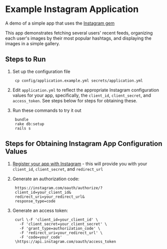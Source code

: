 # Example Instagram Application

A demo of a simple app that uses the [Instagram gem](https://github.com/Instagram/instagram-ruby-gem)

This app demonstrates fetching several users' recent feeds, organizing each user's images by their most popular hashtags, and displaying the images in a simple gallery.

## Steps to Run

1. Set up the configuration file

        cp config/application.example.yml secrets/application.yml
        
2. Edit `application.yml` to reflect the appropriate Instagram configuration values for your app, specifically, the `client_id`, `client_secret`, and `access_token`. See steps below for steps for obtaining these.
3. Run these commands to try it out

        bundle
        rake db:setup
        rails s

## Steps for Obtaining Instagram App Configuration Values

1. [Register your app with Instagram](http://instagram.com/developer/clients/register/) - this will provide you with your `client_id`, `client_secret`, and `redirect_url`
2. Generate an authorization code:

        https://instagram.com/oauth/authorize/?
        client_id=your_client_id&
        redirect_uri=your_redirect_url&
        response_type=code

3. Generate an access token:

        curl \-F 'client_id=your_client_id' \
          -F 'client_secret=your_client_secret' \
          -F 'grant_type=authorization_code' \
          -F 'redirect_uri=your_redirect_url' \
          -F 'code=your_code'
        \https://api.instagram.com/oauth/access_token